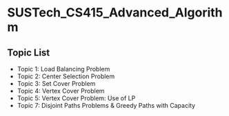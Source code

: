 # SUSTech_CS415_Advanced_Algorithm

## Topic List

- Topic 1: Load Balancing Problem
- Topic 2: Center Selection Problem
- Topic 3: Set Cover Problem
- Topic 4: Vertex Cover Problem
- Topic 5: Vertex Cover Problem: Use of LP
- Topic 7: Disjoint Paths Problems & Greedy Paths with Capacity